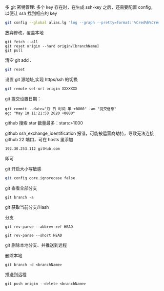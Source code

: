 多 git 密钥管理: 多个 key 存在时，在生成 ssh-key 之后，还需要配置 config，以便让 ssh 找到相应的 key

```bash
git config --global alias.lg "log --graph --pretty=format:'%Cred%h%Creset -%C(yellow)%d%Creset %s %Cgreen(%cr)%Creset %Cblue <%an>' --abbrev-commit"
```

放弃修改，覆盖本地

```
git fetch --all
git reset origin --hard origin/[branchName]
git pull
```

清空 git add .

```sh
git reset
```

设置 git 源地址,实现 https/ssh 的切换

```sh
git remote set-url origin XXXXXXX
```

git 提交设置日期：

```
git commit --date="月 日 时间 年 +0800" -am "提交信息"
eg: "May 10 11:21:50 2020 +0800"
```

github 搜索 star 数量最多：stars:>1000

github ssh_exchange_identification 报错，可能被运营商劫持，导致无法连接 github 22 端口，可在 hosts 里添加

```
192.30.253.112 gitHub.com
```

即可

git 开启大小写敏感

```sh
git config core.ignorecase false
```

git 查看全部分支

```
git branch -a
```

git 获取当前分支/Hash

分支

```
git rev-parse --abbrev-ref HEAD
```

```
git rev-parse --short HEAD
```

git 删除本地分支、并推送到远程

删除本地

```
git branch -d <branchName>
```

推送到远程

```
git push origin --delete <branchName>
```
